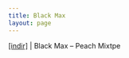 ```yaml
---
title: Black Max
layout: page
---
```


<a href="https://cloud.mail.ru/public/f243fb8ff0a1/Black%20Max%20-%20Peachh%21%21%20Mixtape" target="_blank">[indir]</a>   |   Black Max &#8211; Peach Mixtpe